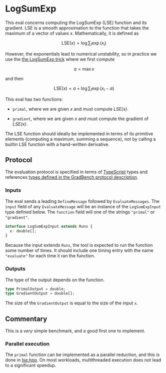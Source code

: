 # LogSumExp

This eval concerns computing the LogSumExp (LSE) function and its gradient. LSE
is a smooth approximation to the function that takes the maximum of a vector of
values $x$. Mathematically, it is defined as

```math
\text{LSE}(x) = \log \sum_i \exp(x_i)
```

However, the exponentials lead to numerical unstability, so in practice we use
the [the LogSumExp trick][] where we first compute

```math
a = \max x
```

and then

```math
\text{LSE}(x) = a + \log \sum_i \exp(x_i-a)
```

This eval has two functions:

- `primal`, where we are given _x_ and must compute _LSE(x)_.

- `gradient`, where we are given _x_ and must compute the gradient of _LSE(x)_.

The LSE function should ideally be implemented in terms of its primitive
elements (computing a maximum, summing a sequence), not by calling a builtin LSE
function with a hand-written derivative.

## Protocol

The evaluation protocol is specified in terms of [TypeScript][] types and
references [types defined in the GradBench protocol description][protocol].

### Inputs

The eval sends a leading `DefineMessage` followed by `EvaluateMessages`. The
`input` field of any `EvaluateMessage` will be an instance of the
`LogSumExpInput` type defined below. The `function` field will one of the
strings `"primal"` or `"gradient"`.

```typescript
interface LogSumExpInput extends Runs {
  x: double[];
}
```

Because the input extends `Runs`, the tool is expected to run the function some
number of times. It should include one timing entry with the name `"evaluate"`
for each time it ran the function.

### Outputs

The type of the output depends on the function.

```typescript
type PrimalOutput = double;
type GradientOutput = double[];
```

The size of the `GradientOutput` is equal to the size of the input `x`.

## Commentary

This is a _very_ simple benchmark, and a good first one to implement.

### Parallel execution

The `primal` function can be implemented as a parallel reduction, and this is
done in [lse.hpp][]. On most workloads, multithreaded execution does not lead to
a significant speedup.

[the LogSumExp trick]: https://gregorygundersen.com/blog/2020/02/09/log-sum-exp/
[protocol]: /CONTRIBUTING.md#types
[typescript]: https://www.typescriptlang.org/
[lse.hpp]: /cpp/gradbench/evals/lse.hpp
